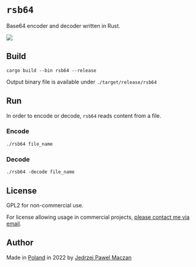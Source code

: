 # `rsb64`

Base64 encoder and decoder written in Rust.

<img src="https://gitlab.com/jmaczan/rsb64/-/raw/main/rsb64.png" max-height="300">

## Build
```
cargo build --bin rsb64 --release
```

Output binary file is available under `./target/release/rsb64`

## Run
In order to encode or decode, `rsb64` reads content from a file.

### Encode

```
./rsb64 file_name
```

### Decode
```
./rsb64 -decode file_name
```

## License
GPL2 for non-commercial use.

For license allowing usage in commercial projects, [please contact me via email](mailto:jedrzejpawel@maczan.pl).

## Author

Made in [Poland](https://en.wikipedia.org/wiki/Poland) in 2022 by [Jedrzej Pawel Maczan](https://maczan.pl/)